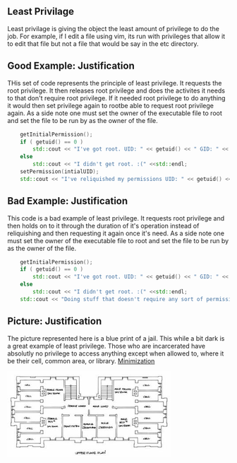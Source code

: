 Least Privilage
---------------
Least privilage is giving the object the least amount of privilege to do the job. For example, if I edit a file using vim, its run with privileges that allow it to edit that file but not a file that would be say in the etc directory. 

Good Example: Justification
---------------------------
THis set of code represents the principle of least privilege. It requests the root privilege. It then releases root privilege and does the activites it needs to that don't require root privilege. If it needed root privilege to do anything it would then set privilege again to rootbe able to request root privilege again. As a side note one must set the owner of the executable file to root and set the file to be run by as the owner of the file. 
```c++
	getInitialPermission(); 
	if ( getuid() == 0 )
		std::cout << "I've got root. UID: " << getuid() << " GID: " << getgid() << std::endl; 
	else 
		std::cout << "I didn't get root. :(" <<std::endl;
	setPermission(intialUID); 	
	std::cout << "I've reliquished my permissions UID: " << getuid() << " GID: " << getgid() << std::endl; 

```
Bad Example: Justification
--------------------------
This code is a bad example of least privilege. It requests root privilege and then holds on to it through the duration of it's operation instead of reliquishing and then requesting it again once it's need. As a side note one must set the owner of the executable file to root and set the file to be run by as the owner of the file. 
```c++
	getInitialPermission(); 
	if ( getuid() == 0 )
		std::cout << "I've got root. UID: " << getuid() << " GID: " << getgid() << std::endl; 
	else 
		std::cout << "I didn't get root. :(" <<std::endl;
	std::cout << "Doing stuff that doesn't require any sort of permissions."<<std::endl; 
```
Picture: Justification
----------------------
The picture represented here is a blue print of a jail. This while a bit dark is a great example of least privilege. Those who are incarcerated have absolutly no privilege to access anything except when allowed to, where it be their cell, common area, or library. [Minimization](https://www.pinsdaddy.com) 

![Least Privilage](/Pictures/leastPrivilege.jpg) 
